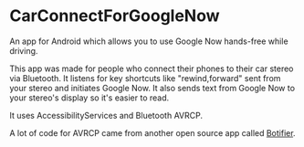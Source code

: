 # CarConnectForGoogleNow
An app for Android which allows you to use Google Now hands-free while driving. 

This app was made for people who connect their phones to their car stereo via Bluetooth. It listens for key shortcuts like "rewind,forward" sent from your stereo and initiates Google Now. It also sends text from Google Now to your stereo's display so it's easier to read.

It uses AccessibilityServices and Bluetooth AVRCP.

A lot of code for AVRCP came from another open source app called [Botifier](https://github.com/grimpy/Botifier "Botifier GitHub"). 

